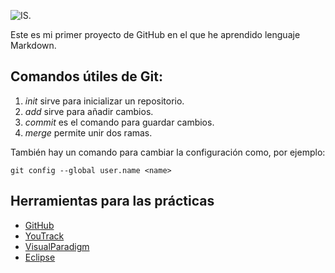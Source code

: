 ![IS.](https://zimbronapps.com/wp-content/uploads/2017/08/Ingenier%C3%ADa-de-Software-1024x700.png)


Este es mi primer proyecto de GitHub en el que he aprendido lenguaje Markdown.	

## Comandos útiles de Git:

1. *init* sirve para inicializar un repositorio.	
2. *add* sirve para añadir cambios.	
3. *commit* es el comando para guardar cambios.	
4. *merge* permite unir dos ramas.	

También hay un comando para cambiar la configuración como, por ejemplo:	

`git config --global user.name <name>`	

## Herramientas para las prácticas	

- [GitHub](https://github.com/)	
- [YouTrack](https://www.jetbrains.com/youtrack/?gclid=CjwKCAjwwab7BRBAEiwAapqpTBP7Ley8f6k-kMe7LsIu8aGvc0DVg-Z7TBuE6pynINWK-NWiyjHddBoCAjgQAvD_BwE)	
- [VisualParadigm](https://www.visual-paradigm.com/)	
- [Eclipse](https://www.eclipse.org/downloads/) 
